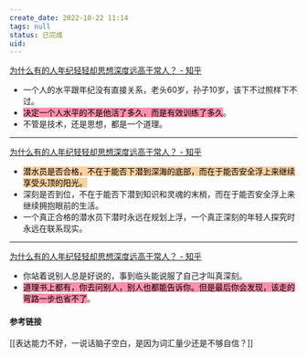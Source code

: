 ```yaml
---
create_date: 2022-10-22 11:14 
tags: null
status: 已完成  
uid: 
---
```


[为什么有的人年纪轻轻却思想深度远高于常人？ - 知乎](https://www.zhihu.com/question/67473950/answer/2593844926)

- 一个人的水平跟年纪没有直接关系，老头60岁，孙子10岁，该下不过照样下不过。
- <mark style="background: #FF5582A6;">决定一个人水平的不是他活了多久，而是有效训练了多久</mark>。
- 不管是技术，还是思想，都是一个道理。
---
[为什么有的人年纪轻轻却思想深度远高于常人？ - 知乎](https://www.zhihu.com/question/67473950/answer/264118287)

- <mark style="background: #FFB86CA6;">潜水员是否合格，不在于能否下潜到深海的底部，而在于能否安全浮上来继续享受头顶的阳光。</mark>
- 深刻是否到位，不在于能否下潜到知识和灵魂的末梢，而在于能否安全浮上来继续拥抱眼前的生活。
- 一个真正合格的潜水员下潜时永远在规划上浮，一个真正深刻的年轻人探究时永远在联系现实。
---
[为什么有的人年纪轻轻却思想深度远高于常人？ - 知乎](https://www.zhihu.com/question/67473950/answer/554615704)

- 你站着说别人总是好说的，事到临头能说服了自己才叫真深刻。
- <mark style="background: #FF5582A6;">道理书上都有，你去问别人，别人也都能告诉你。但是最后你会发现，该走的弯路一步也省不了</mark>。

#### 参考链接

[[表达能力不好，一说话脑子空白，是因为词汇量少还是不够自信？]]